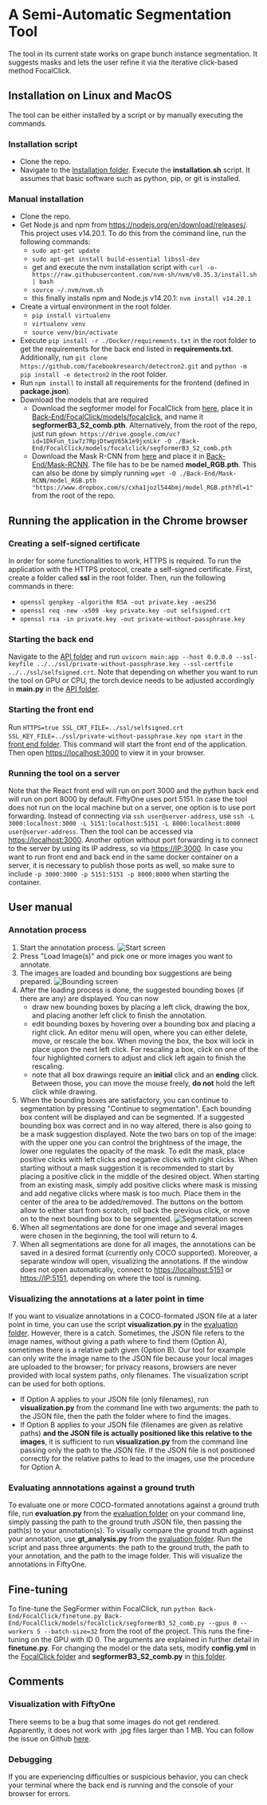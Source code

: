 # A Semi-Automatic Segmentation Tool

The tool in its current state works on grape bunch instance segmentation. It suggests masks and lets the user refine it via the iterative click-based method FocalClick.

## Installation on Linux and MacOS
The tool can be either installed by a script or by manually executing the commands.

### Installation script
- Clone the repo.
- Navigate to the [Installation folder](./Installation). Execute the **installation.sh** script. It assumes that basic software such as python, pip, or git is installed.

### Manual installation
- Clone the repo.
- Get Node.js and npm from https://nodejs.org/en/download/releases/. This project uses v14.20.1. To do this from the command line, run the following commands:
    - `sudo apt-get update` 
    - `sudo apt-get install build-essential libssl-dev`
    - get and execute the nvm installation script with `curl -o- https://raw.githubusercontent.com/nvm-sh/nvm/v0.35.3/install.sh | bash`
    - `source ~/.nvm/nvm.sh`
    - this finally installs npm and Node.js v14.20.1: `nvm install v14.20.1`
- Create a virtual environment in the root folder.
    - `pip install virtualenv`
    - `virtualenv venv`
    - `source venv/bin/activate`
- Execute `pip install -r ./Docker/requirements.txt` in the root folder to get the requirements for the back end listed in **requirements.txt**. Additionally, run `git clone https://github.com/facebookresearch/detectron2.git` and `python -m pip install -e detectron2` in the root folder.
- Run `npm install` to install all requirements for the frontend (defined in **package.json**).
- Download the models that are required
    - Download the segformer model for FocalClick from [here](https://drive.google.com/file/d/1DkFun_tiw7z7RpjDtwqV65k1e9jxnLkr/view?usp=share_link), place it in [Back-End/FocalClick/models/focalclick](./Back-End/FocalClick/models/focalclick), and name it **segformerB3_S2_comb.pth**. Alternatively, from the root of the repo, just run `gdown https://drive.google.com/uc?id=1DkFun_tiw7z7RpjDtwqV65k1e9jxnLkr -O ./Back-End/FocalClick/models/focalclick/segformerB3_S2_comb.pth`
    - Download the Mask R-CNN from [here](https://www.dropbox.com/s/cxha1jozl544bmj/model_RGB.pth?dl=0) and place it in [Back-End/Mask-RCNN](./Back-End/Mask-RCNN). The file has to be be named **model_RGB.pth**. This can also be done by simply running `wget -O ./Back-End/Mask-RCNN/model_RGB.pth "https://www.dropbox.com/s/cxha1jozl544bmj/model_RGB.pth?dl=1"` from the root of the repo.

## Running the application in the Chrome browser

### Creating a self-signed certificate
In order for some functionalities to work, HTTPS is required. To run the application with the HTTPS protocol, create a self-signed certificate. First, create a folder called **ssl** in the root folder. Then, run the following commands in there:
- `openssl genpkey -algorithm RSA -out private.key -aes256`
- `openssl req -new -x509 -key private.key -out selfsigned.crt`
- `openssl rsa -in private.key -out private-without-passphrase.key`

### Starting the back end
Navigate to the [API folder](./Back-End/API) and run `uvicorn main:app --host 0.0.0.0 --ssl-keyfile ../../ssl/private-without-passphrase.key --ssl-certfile ../../ssl/selfsigned.crt`. Note that depending on whether you want to run the tool on GPU or CPU, the torch.device needs to be adjusted accordingly in **main.py** in the [API folder](./Back-End/API).

### Starting the front end
Run `HTTPS=true SSL_CRT_FILE=../ssl/selfsigned.crt SSL_KEY_FILE=../ssl/private-without-passphrase.key npm start` in the [front end folder](./Front-End). This command will start the front end of the application. Then open [https://localhost:3000](https://localhost:3000) to view it in your browser.

### Running the tool on a server
Note that the React front end will run on port 3000 and the python back end will run on port 8000 by default. FiftyOne uses port 5151. In case the tool does not run on the local machine but on a server, one option is to use port forwarding. Instead of connecting via `ssh user@server-address`, use `ssh -L 3000:localhost:3000 -L 5151:localhost:5151 -L 8000:localhost:8000 user@server-address`. Then the tool can be accessed via [https://localhost:3000](https://localhost:3000).
Another option without port forwarding is to connect to the server by using its IP address, so via [https://IP:3000](https://IP:3000).
In case you want to run front end and back end in the same docker container on a server, it is necessary to publish those ports as well, so make sure to include `-p 3000:3000 -p 5151:5151 -p 8000:8000` when starting the container.

## User manual
### Annotation process
1) Start the annotation process.
![Start screen](./supplementary/start.png)
2) Press "Load Image(s)" and pick one or more images you want to annotate.
3) The images are loaded and bounding box suggestions are being prepared.
![Bounding screen](./supplementary/bounding.png)
4) After the loading process is done, the suggested bounding boxes (if there are any) are displayed. You can now
    - draw new bounding boxes by placing a left click, drawing the box, and placing another left click to finish the annotation.
    - edit bounding boxes by hovering over a bounding box and placing a right click. An editor menu will open, where you can either delete, move, or rescale the box. When moving the box, the box will lock in place upon the next left click. For rescaling a box, click on one of the four highlighted corners to adjust and click left again to finish the rescaling.
    - note that all box drawings require an **initial** click and an **ending** click. Between those, you can move the mouse freely, **do not** hold the left click while drawing.
5) When the bounding boxes are satisfactory, you can continue to segmentation by pressing "Continue to segmentation". Each bounding box content will be displayed and can be segmented. If a suggested bounding box was correct and in no way altered, there is also going to be a mask suggestion displayed. Note the two bars on top of the image: with the upper one you can control the brightness of the image, the lower one regulates the opacity of the mask. To edit the mask, place positive clicks with left clicks and negative clicks with right clicks. When starting without a mask suggestion it is recommended to start by placing a positive click in the middle of the desired object. When starting from an existing mask, simply add positive clicks where mask is missing and add negative clicks where mask is too much. Place them in the center of the area to be added/removed. The buttons on the bottom allow to either start from scratch, roll back the previous click, or move on to the next bounding box to be segmented.
![Segmentation screen](./supplementary/segmentation.png)
6) When all segmentations are done for one image and several images were chosen in the beginning, the tool will return to 4.
7) When all segmentations are done for all images, the annotations can be saved in a desired format (currently only COCO supported). Moreover, a separate window will open, visualizing the annotations. If the window does not open automatically, connect to [https://localhost:5151](https://localhost:5151) or [https://IP:5151](https://IP:5151), depending on where the tool is running.


### Visualizing the annotations at a later point in time
If you want to visualize annotations in a COCO-formated JSON file at a later point in time, you can use the script **visualization.py** in the [evaluation folder](./Eval_scripts). However, there is a catch. Sometimes, the JSON file refers to the image names, without giving a path where to find them (Option A), sometimes there is a relative path given (Option B). Our tool for example can only write the image name to the JSON file because your local images are uploaded to the browser; for privacy reasons, browsers are never provided with local system paths, only filenames. The visualization script can be used for both options.
- If Option A applies to your JSON file (only filenames), run **visualization.py** from the command line with two arguments: the path to the JSON file, then the path the folder where to find the images.
- If Option B applies to your JSON file (filenames are given as relative paths) **and the JSON file is actually positioned like this relative to the images**, it is sufficient to run **visualization.py** from the command line passing only the path to the JSON file. If the JSON file is not positioned correctly for the relative paths to lead to the images, use the procedure for Option A.


### Evaluating annnotations against a ground truth
To evaluate one or more COCO-formated annotations against a ground truth file, run **evaluation.py** from the [evaluation folder](./Eval_scripts) on your command line, simply passing the path to the ground truth JSON file, then passing the path(s) to your annotation(s).
To visually compare the ground truth against your annotation, use **gt_analysis.py** from the [evaluation folder](./Eval_scripts). Run the script and pass three arguments: the path to the ground truth, the path to your annotation, and the path to the image folder. This will visualize the annotations in FiftyOne.


## Fine-tuning
To fine-tune the SegFormer within FocalClick, run `python Back-End/FocalClick/finetune.py Back-End/FocalClick/models/focalclick/segformerB3_S2_comb.py --gpus 0 --workers 5 --batch-size=32` from the root of the project. This runs the fine-tuning on the GPU with ID 0. The arguments are explained in further detail in **finetune.py**.
For changing the model or the data sets, modify **config.yml** in the [FocalClick folder](./Back-End/FocalClick) and **segformerB3_S2_comb.py** in [this folder](./Back-End/FocalClick/models/focalclick).


## Comments 

### Visualization with FiftyOne
There seems to be a bug that some images do not get rendered. Apparently, it does not work with .jpg files larger than 1 MB. You can follow the issue on Github [here](https://github.com/voxel51/fiftyone/issues/1750).

### Debugging
If you are experiencing difficulties or suspicious behavior, you can check your terminal where the back end is running and the console of your browser for errors.